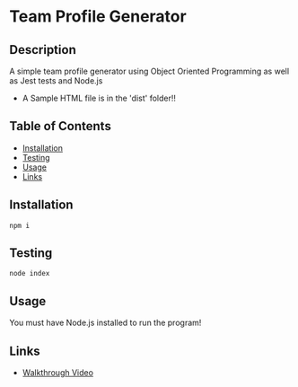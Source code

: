 # Team Profile Generator


## Description

A simple team profile generator using Object Oriented Programming as well as Jest tests and Node.js
* A Sample HTML file is in the 'dist' folder!!

## Table of Contents

- [Installation](#installation)
- [Testing](#testing)
- [Usage](#usage)
- [Links](#links)


## Installation

~~~
npm i
~~~


## Testing

~~~
node index
~~~


## Usage

You must have Node.js installed to run the program!


## Links

* [Walkthrough Video](https://drive.google.com/file/d/1g4bzCbOIVsQF-tDrNC3ErwjUQux3bK6v/view)
